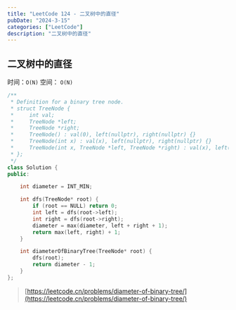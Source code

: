 ```yaml
---
title: "LeetCode 124 - 二叉树中的直径"
pubDate: "2024-3-15"
categories: ["LeetCode"]
description: "二叉树中的直径"
---
```


## 二叉树中的直径

时间：`O(N)` 空间： `O(N)`

```c++
/**
 * Definition for a binary tree node.
 * struct TreeNode {
 *     int val;
 *     TreeNode *left;
 *     TreeNode *right;
 *     TreeNode() : val(0), left(nullptr), right(nullptr) {}
 *     TreeNode(int x) : val(x), left(nullptr), right(nullptr) {}
 *     TreeNode(int x, TreeNode *left, TreeNode *right) : val(x), left(left), right(right) {}
 * };
 */
class Solution {
public:

    int diameter = INT_MIN;

    int dfs(TreeNode* root) {
        if (root == NULL) return 0;
        int left = dfs(root->left);
        int right = dfs(root->right);
        diameter = max(diameter, left + right + 1);
        return max(left, right) + 1;
    }

    int diameterOfBinaryTree(TreeNode* root) {
        dfs(root);
        return diameter - 1;
    }
};
```

> [https://leetcode.cn/problems/diameter-of-binary-tree/](https://leetcode.cn/problems/diameter-of-binary-tree/)
